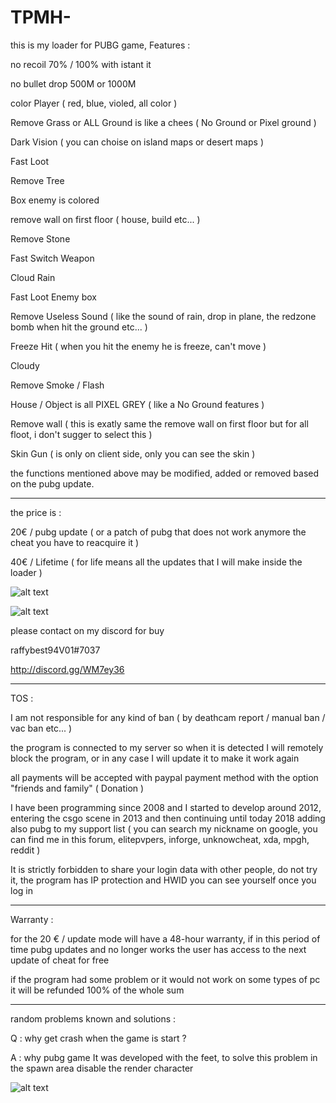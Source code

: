 # TPMH-
this is my loader for PUBG game, Features : 

no recoil 70% / 100% with istant it

no bullet drop 500M or 1000M

color Player ( red, blue, violed, all color )

Remove Grass or ALL Ground is like a chees ( No Ground or Pixel ground ) 

Dark Vision ( you can choise on island maps or desert maps )

Fast Loot

Remove Tree

Box enemy is colored

remove wall on first floor ( house, build etc... )

Remove Stone

Fast Switch Weapon

Cloud Rain

Fast Loot Enemy box

Remove Useless Sound ( like the sound of rain, drop in plane, the redzone bomb when hit the ground etc... )

Freeze Hit ( when you hit the enemy he is freeze, can't move )

Cloudy

Remove Smoke / Flash

House / Object is all PIXEL GREY ( like a No Ground features ) 

Remove wall ( this is exatly same the remove wall on first floor but for all floot, i don't sugger to select this ) 

Skin Gun ( is only on client side, only you can see the skin ) 


the functions mentioned above may be modified, added or removed based on the pubg update.


---------------------------------------------------------------

the price is :

20€ / pubg update ( or a patch of pubg that does not work anymore the cheat you have to reacquire it )

40€ / Lifetime ( for life means all the updates that I will make inside the loader )

![alt text](http://puu.sh/Ar5nI/6ae276917c.png)  

![alt text](http://puu.sh/Ar5oD/f43ac73f85.png)

please contact on my discord for buy

raffybest94V01#7037

http://discord.gg/WM7ey36

--------------------------------------------------------------

TOS :

I am not responsible for any kind of ban ( by deathcam report / manual ban / vac ban etc... ) 

the program is connected to my server so when it is detected I will remotely block the program, or in any case I will update it to make it work again

all payments will be accepted with paypal payment method with the option "friends and family" ( Donation ) 

I have been programming since 2008 and I started to develop around 2012, entering the csgo scene in 2013 and then continuing until today 2018 adding also pubg to my support list ( you can search my nickname on google, you can find me in this forum, elitepvpers, inforge, unknowcheat, xda, mpgh, reddit ) 

It is strictly forbidden to share your login data with other people, do not try it, the program has IP protection and HWID you can see yourself once you log in

----------------------------------------------------------------

Warranty : 

for the 20 € / update mode will have a 48-hour warranty, if in this period of time pubg updates and no longer works the user has access to the next update of cheat for free

if the program had some problem or it would not work on some types of pc it will be refunded 100% of the whole sum

----------------------------------------------------------------

random problems known and solutions :

Q : why get crash when the game is start ? 

A : why pubg game It was developed with the feet, to solve this problem in the spawn area disable the render character

![alt text](https://i.imgur.com/vGvmzqoh.jpg)  

